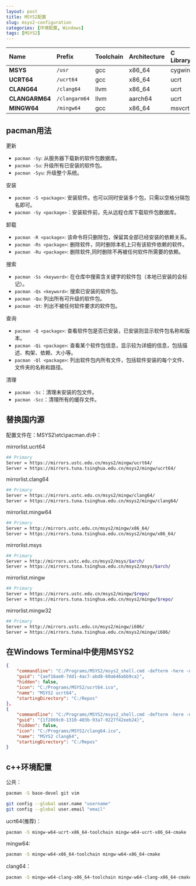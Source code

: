 ```yaml
---
layout: post
title: MSYS2配置
slug: msys2-configuration
categories: [环境配置, Windows]
tags: [MSYS2]
---
```


| Name         | Prefix         | Toolchain     | Architecture | C Library | C++ Library |
| :------------- | :------------ | :----------- | :-------- | :---------- | --------- |
| **MSYS**       | `/usr`        | gcc          | x86_64    | cygwin      | libstdc++ |
| **UCRT64**     | `/ucrt64`     | gcc          | x86_64    | ucrt        | libstdc++ |
| **CLANG64**    | `/clang64`    | llvm         | x86_64    | ucrt        | libc++    |
| **CLANGARM64** | `/clangarm64` | llvm         | aarch64   | ucrt        | libc++    |
| **MINGW64**    | `/mingw64`    | gcc          | x86_64    | msvcrt      | libstdc++ |

## pacman用法
更新
+ `pacman -Sy`: 从服务器下载新的软件包数据库。
+ `pacman -Su`: 升级所有已安装的软件包。
+ `pacman -Syu`: 升级整个系统。

安装
+ `pacman -S <package>`: 安装软件。也可以同时安装多个包，只需以空格分隔包名即可。
+ `pacman -Sy <package>`：安装软件前，先从远程仓库下载软件包数据库。

卸载
+ `pacman -R <package>`: 该命令将只删除包，保留其全部已经安装的依赖关系。
+ `pacman -Rs <package>`: 删除软件，同时删除本机上只有该软件依赖的软件。
+ `pacman -Ru <package>`: 删除软件,同时删除不再被任何软件所需要的依赖。

搜索
+ `pacman -Ss <keyword>`: 在仓库中搜索含关键字的软件包（本地已安装的会标记）。
+ `pacman -Qs <keyword>`: 搜索已安装的软件包。
+ `pacman -Qu`: 列出所有可升级的软件包。
+ `pacman -Qt`: 列出不被任何软件要求的软件包。

查询
+ `pacman -Q <package>`: 查看软件包是否已安装，已安装则显示软件包名称和版本。
+ `pacman -Qi <package>`: 查看某个软件包信息，显示较为详细的信息，包括描述、构架、依赖、大小等。
+ `pacman -Ql <package>`: 列出软件包内所有文件，包括软件安装的每个文件、文件夹的名称和路径。

清理
+ `pacman -Sc`：清理未安装的包文件。
+ `pacman -Scc`：清理所有的缓存文件。
## 替换国内源
配置文件在：MSYS2\etc\pacman.d\中：

mirrorlist.ucrt64
```bash
## Primary
Server = https://mirrors.ustc.edu.cn/msys2/mingw/ucrt64/
Server = https://mirrors.tuna.tsinghua.edu.cn/msys2/mingw/ucrt64/
```
mirrorlist.clang64
```bash
## Primary
Server = https://mirrors.ustc.edu.cn/msys2/mingw/clang64/
Server = https://mirrors.tuna.tsinghua.edu.cn/msys2/mingw/clang64/
```
mirrorlist.mingw64
```bash
## Primary
Server = http://mirrors.ustc.edu.cn/msys2/mingw/x86_64/
Server = https://mirrors.tuna.tsinghua.edu.cn/msys2/mingw/x86_64/
```
mirrorlist.msys
```bash
## Primary
Server = http://mirrors.ustc.edu.cn/msys2/msys/$arch/
Server = https://mirrors.tuna.tsinghua.edu.cn/msys2/msys/$arch/
```
mirrorlist.mingw
```bash
## Primary
Server = https://mirrors.ustc.edu.cn/msys2/mingw/$repo/
Server = https://mirrors.tuna.tsinghua.edu.cn/msys2/mingw/$repo/
```
mirrorlist.mingw32
```bash
## Primary
Server = http://mirrors.ustc.edu.cn/msys2/mingw/i686/
Server = https://mirrors.tuna.tsinghua.edu.cn/msys2/mingw/i686/
```

## 在Windows Terminal中使用MSYS2
```json
{
    "commandline": "C:/Programs/MSYS2/msys2_shell.cmd -defterm -here -no-start -ucrt64 -shell bash",
    "guid": "{aef16ae0-7dd1-4ac7-abd8-60a646abb9ca}",
    "hidden": false,
    "icon": "C:/Programs/MSYS2/ucrt64.ico",
    "name": "MSYS2 ucrt64",
    "startingDirectory": "C:/Repos"
},
{
    "commandline": "C:/Programs/MSYS2/msys2_shell.cmd -defterm -here -no-start -clang64 -shell bash",
    "guid": "{1f2869c0-1310-403b-93a7-9227f42eeb24}",
    "hidden": false,
    "icon": "C:/Programs/MSYS2/clang64.ico",
    "name": "MSYS2 clang64",
    "startingDirectory": "C:/Repos"
}
```

## c++环境配置
公共：
```bash
pacman -S base-devel git vim

git config --global user.name "username"
git config --global user.email "email"
```

ucrt64(推荐)：
```bash
pacman -S mingw-w64-ucrt-x86_64-toolchain mingw-w64-ucrt-x86_64-cmake
```

mingw64:
```bash
pacman -S mingw-w64-x86_64-toolchain mingw-w64-x86_64-cmake
```

clang64：

```bash
pacman -S mingw-w64-clang-x86_64-toolchain mingw-w64-clang-x86_64-cmake
```
